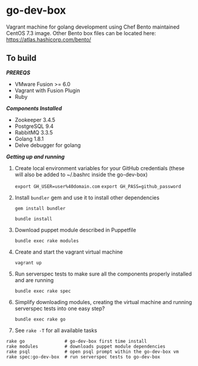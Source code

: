 # go-dev-box
Vagrant machine for golang development using Chef Bento maintained CentOS 7.3 image. Other Bento box files can be located here:
https://atlas.hashicorp.com/bento/

## To build

***PREREQS***
* VMware Fusion >= 6.0
* Vagrant with Fusion Plugin
* Ruby

***Components Installed***
* Zookeeper 3.4.5
* PostgreSQL 9.4
* RabbitMQ 3.3.5
* Golang 1.8.1
* Delve debugger for golang

***Getting up and running***

1. Create local environment variables for your GitHub credentials (these will also be added to ~/.bashrc inside the go-dev-box)

   `export GH_USER=user%40domain.com`
   `export GH_PASS=github_password`   

2. Install `bundler` gem and use it to install other dependencies

    `gem install bundler`
    
    `bundle install`

3. Download puppet module described in Puppetfile

    `bundle exec rake modules`

4. Create and start the vagrant virtual machine

   `vagrant up`

5. Run serverspec tests to make sure all the components properly installed and are running

   `bundle exec rake spec`

6. Simplify downloading modules, creating the virtual machine and running serverspec tests into one easy step?

   `bundle exec rake go`

7. See `rake -T` for all available tasks

```
rake go               # go-dev-box first time install
rake modules          # downloads puppet module dependencies
rake psql             # open psql prompt within the go-dev-box vm
rake spec:go-dev-box  # run serverspec tests to go-dev-box
```

